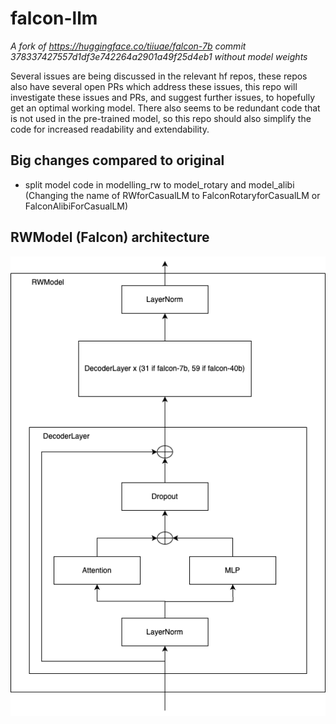 # falcon-llm

*A fork of https://huggingface.co/tiiuae/falcon-7b commit 378337427557d1df3e742264a2901a49f25d4eb1 without model weights*

Several issues are being discussed in the relevant hf repos, these repos also have several open PRs which address these issues, this repo will investigate these issues and PRs, and suggest further issues, to hopefully get an optimal working model. There also seems to be redundant code that is not used in the pre-trained model, so this repo should also simplify the code for increased readability and extendability.

## Big changes compared to original
- split model code in modelling_rw to model_rotary and model_alibi (Changing the name of RWforCasualLM to FalconRotaryforCasualLM or FalconAlibiForCasualLM)

## RWModel (Falcon) architecture

![Alt text](./diagrams/RWModel_architecture.png "RWModel/Falcon architecture")